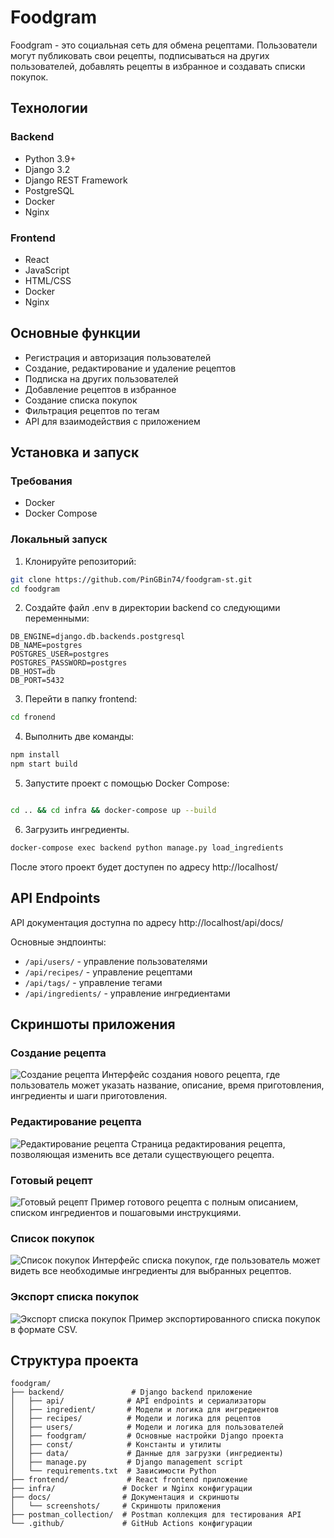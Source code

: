 # Foodgram

Foodgram - это социальная сеть для обмена рецептами. Пользователи могут публиковать свои рецепты, подписываться на других пользователей, добавлять рецепты в избранное и создавать списки покупок.

## Технологии

### Backend
- Python 3.9+
- Django 3.2
- Django REST Framework
- PostgreSQL
- Docker
- Nginx

### Frontend
- React
- JavaScript
- HTML/CSS
- Docker
- Nginx

## Основные функции

- Регистрация и авторизация пользователей
- Создание, редактирование и удаление рецептов
- Подписка на других пользователей
- Добавление рецептов в избранное
- Создание списка покупок
- Фильтрация рецептов по тегам
- API для взаимодействия с приложением

## Установка и запуск

### Требования
- Docker
- Docker Compose

### Локальный запуск

1. Клонируйте репозиторий:
```bash
git clone https://github.com/PinGBin74/foodgram-st.git
cd foodgram
```

2. Создайте файл .env в директории backend со следующими переменными:
```
DB_ENGINE=django.db.backends.postgresql
DB_NAME=postgres
POSTGRES_USER=postgres
POSTGRES_PASSWORD=postgres
DB_HOST=db
DB_PORT=5432
```

3. Перейти в папку frontend:
```bash
cd fronend
```

4. Выполнить две команды:
```bash
npm install
npm start build
```

5. Запустите проект с помощью Docker Compose:
```bash

cd .. && cd infra && docker-compose up --build
```

6. Загрузить ингредиенты.
```bash
docker-compose exec backend python manage.py load_ingredients
```

После этого проект будет доступен по адресу http://localhost/

## API Endpoints

API документация доступна по адресу http://localhost/api/docs/

Основные эндпоинты:
- `/api/users/` - управление пользователями
- `/api/recipes/` - управление рецептами
- `/api/tags/` - управление тегами
- `/api/ingredients/` - управление ингредиентами

## Скриншоты приложения

### Создание рецепта
![Создание рецепта](docs/screenshots/creating_recipe.png)
Интерфейс создания нового рецепта, где пользователь может указать название, описание, время приготовления, ингредиенты и шаги приготовления.

### Редактирование рецепта
![Редактирование рецепта](docs/screenshots/changing_describtion.png)
Страница редактирования рецепта, позволяющая изменить все детали существующего рецепта.

### Готовый рецепт
![Готовый рецепт](docs/screenshots/done_recipe.png)
Пример готового рецепта с полным описанием, списком ингредиентов и пошаговыми инструкциями.

### Список покупок
![Список покупок](docs/screenshots/shopping_list.png)
Интерфейс списка покупок, где пользователь может видеть все необходимые ингредиенты для выбранных рецептов.

### Экспорт списка покупок
![Экспорт списка покупок](docs/screenshots/csv_file.png)
Пример экспортированного списка покупок в формате CSV.

## Структура проекта

```
foodgram/
├── backend/               # Django backend приложение
│   ├── api/              # API endpoints и сериализаторы
│   ├── ingredient/       # Модели и логика для ингредиентов
│   ├── recipes/          # Модели и логика для рецептов
│   ├── users/            # Модели и логика для пользователей
│   ├── foodgram/         # Основные настройки Django проекта
│   ├── const/            # Константы и утилиты
│   ├── data/             # Данные для загрузки (ингредиенты)
│   ├── manage.py         # Django management script
│   └── requirements.txt  # Зависимости Python
├── frontend/             # React frontend приложение
├── infra/               # Docker и Nginx конфигурации
├── docs/                # Документация и скриншоты
│   └── screenshots/     # Скриншоты приложения
├── postman_collection/  # Postman коллекция для тестирования API
└── .github/             # GitHub Actions конфигурации
```

